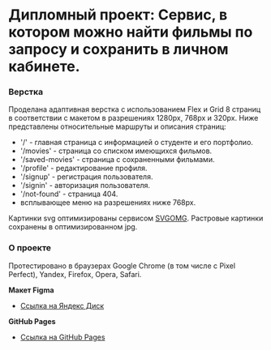 # Дипломный проект: Сервис, в котором можно найти фильмы по запросу и сохранить в личном кабинете.

### Верстка
Проделана адаптивная верстка с использованием Flex и Grid 8 страниц в соответствии с макетом в разрешениях 1280px, 768px и 320px.
Ниже представлены относительные маршруты и описания страниц:
* '/' - главная страница с информацией о студенте и его портфолио.
* '/movies' - страница со списком имеющихся фильмов.
* '/saved-movies' - страница с сохраненными фильмами.
* '/profile' - редактирование профиля.
* '/signup' - регистрация пользователя.
* '/signin' - авторизация пользователя.
* '/not-found' - страница 404.
* всплывающее меню на разрешениях ниже 768px.

Картинки svg оптимизированы сервисом [SVGOMG](https://jakearchibald.github.io/svgomg/).
Растровые картинки сохранены в оптимизированном jpg.

### О проекте

Протестировано в браузерах Google Chrome (в том числе с Pixel Perfect), Yandex, Firefox, Opera, Safari.


**Макет Figma**

* [Ссылка на Яндекс Диск](https://disk.yandex.ru/d/TLj7DJUHhMpjSg)

**GitHub Pages**

* [Ссылка на GitHub Pages](https://github.com/dimanpmGit/movies-explorer-frontend)